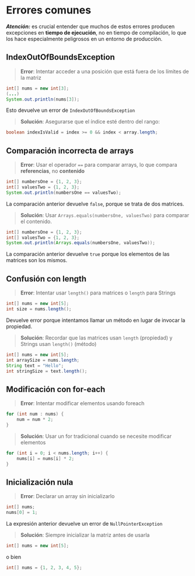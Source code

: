 # Errores comunes

***Atención:*** es crucial entender que muchos de estos errores producen excepciones en **tiempo de ejecución**, no en tiempo de compilación, lo que los hace especialmente peligrosos en un entorno de producción.

## IndexOutOfBoundsException

> **Error**: Intentar acceder a una posición que está fuera de los límites de la matriz

```java
int[] nums = new int[3];
(...)
System.out.println(nums[3]);
```

Esto devuelve un error de `IndexOutOfBoundsException`

> **Solución**: Asegurarse que el índice esté dentro del rango:

```java
boolean indexIsValid = index >= 0 && index < array.length;
```

## Comparación incorrecta de arrays

> **Error**: Usar el operador `==` para comparar arrays, lo que compara **referencias**, no **contenido**

```java
int[] numbersOne = {1, 2, 3};
int[] valuesTwo = {1, 2, 3};
System.out.println(numbersOne == valuesTwo);
```

La comparación anterior devuelve `false`, porque se trata de dos matrices.

> **Solución**: Usar `Arrays.equals(numbersOne, valuesTwo)` para comparar el contenido. 

```java
int[] numbersOne = {1, 2, 3};
int[] valuesTwo = {1, 2, 3};
System.out.println(Arrays.equals(numbersOne, valuesTwo));
```

La comparación anterior devuelve `true` porque los elementos de las matrices son los mismos.

## Confusión con length

> **Error**: Intentar usar `length()` para matrices o `length` para Strings

```java
int[] nums = new int[5];
int size = nums.length();  
```

Devuelve error porque intentamos llamar un método en lugar de invocar la propiedad.

> **Solución**: Recordar que las matrices usan `length` (propiedad) y Strings usan `length()` (método)

```java
int[] nums = new int[5];
int arraySize = nums.length;
String text = "Hello";
int stringSize = text.length();
```

## Modificación con for-each

> **Error**: Intentar modificar elementos usando foreach

```java
for (int num : nums) {
    num = num * 2;
}
```

> **Solución**: Usar un for tradicional cuando se necesite modificar elementos

```java
for (int i = 0; i < nums.length; i++) {
    nums[i] = nums[i] * 2; 
}
```

## Inicialización nula

> **Error**: Declarar un array sin inicializarlo

```java
int[] nums;
nums[0] = 1;
```

La expresión anterior devuelve un error de `NullPointerException`

> **Solución**: Siempre inicializar la matriz antes de usarla

```java
int[] nums = new int[5];
```

o bien 

```java
int[] nums = {1, 2, 3, 4, 5};
```
